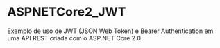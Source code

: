 # ASPNETCore2_JWT
Exemplo de uso de JWT (JSON Web Token) e Bearer Authentication em uma API REST criada com o ASP.NET Core 2.0
